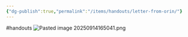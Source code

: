```yaml
---
{"dg-publish":true,"permalink":"/items/handouts/letter-from-orin/"}
---
```


#handouts
![Pasted image 20250914165041.png](/img/user/items/handouts/image%20files/Pasted%20image%2020250914165041.png)